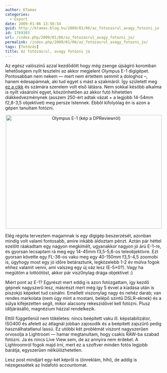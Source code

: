 ```yaml
---
author: KTamas
categories:
  - Export
date: 2009-01-06 13:56:54
guid: http://ktamas.blog.hu/2009/01/06/az_fotozasrul_avagy_fotozni_jo
id: 1769303
url: /index.php/2009/01/06/az_fotozasrul_avagy_fotozni_jo/
permalink: /index.php/2009/01/06/az_fotozasrul_avagy_fotozni_jo/
tags: [fotózás]
title: Az fotózásrul, avagy fotózni jó
---
```


Az egész valószínű azzal kezdődött hogy még zsenge újságíró koromban lehetőségem nyílt tesztelni az akkor megjelent Olympus E-1 digigépet. Pontosabban nem nekem &#8212; mert nem értettem semmit a dologhoz &#8211;, hanem édesapámnak, aki tud egyet s mást a szakmáról. Így született meg <a href="http://www.hoc.hu/index.php?p=articles&cid=5&y=113" target="_blank">ez a cikk</a> és számára szerelem volt első látásra. Nem sokkal később alkalma is nyílt vásárolni egyet, köszönhetően az akkor futó hihetetlen diákkedvezménynek (asszem 250-ért adtak vázat + a legjobb 14-54mm f2,8-3,5 objektívet) meg persze Istennek. Ebből kifolyólag én is azon a gépen tanultam fotózni.

<p style="text-align: center;">
  <img class="size-full wp-image-37 aligncenter" src="http://ktamas.blog.hu/media/image/200901/frontview.jpg" alt="Olympus E-1 (kép a DPReviewról)" width="500" height="366" />
</p></p> 

Elég régóta terveztem magamnak is egy digigép beszerzését, azonban mindíg volt valami fontosabb, amire inkább áldoztam pénzt. Aztán pár héttel ezelőtt ráakadtam egy nagyon megkímélt, ugyanakkor nagyon jó árú E-1-re, és gyorsan lecsaptam rá meg egy 14-45mm f3,5-5,6-os teleobjektívre. Ezt gyorsan követte egy FL-36-os vaku meg egy 40-150mm f3,5-4,5 zoomobi is, úgyhogy most egy jó időre betáraztunk, legközelebb 1-2 év múlva fogok ehhez valamit venni, ami valszeg egy új váz lesz (E-5&#215;0?). Vagy ha megütöm a lottóötöst, akkor pár visz0nylag drága objektívet :) 

Miért pont az E-1? Egyrészt mert eddig is azon fotózgattam, így kezdő gépnek nagyszerű lesz, másrészt mert még így 5 évvel a kiadása után is piszokjó képeket tud csinálni. Emellett viszonylag nagy és nehéz darab; van rendes markolata (nem úgy mint a mostani, belépő szintű DSLR-eknek) és a súlya kifejezetten segít, mikor alacsony rekeszidővel kell fotózni. Plusz időjárásálló, magnézium házzal rendelkezik. 

Ettől függetlenül nem tökéletes: nincs beépített vaku ill. képstabilizátor, ISO400 és afelett az átlagnál jobban zajosodik és a beépített zajszűrő pedig használhatatlanul lassú. Ez utóbbi két problémát viszont nagyszerűen orvosolja a Lightroom &#8212; hamar megtanultam, hogy csakis RAW-ba szabad fotózni. Ja és nincs Live View sem, de az annyira nem érdekel. A Lightroomról fogok majd írni, mert ez a szoftver minden fotós legjobb barátja, egyszerűen nélkülözhetetlen. 

Lesz post mindjárt egy-két képről is (önreklám, hihi), de addig is nézegessétek az Indafotó accountomat.
